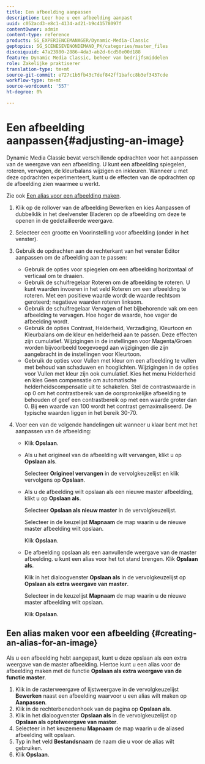 ```yaml
---
title: Een afbeelding aanpassen
description: Leer hoe u een afbeelding aanpast
uuid: c052acd3-e8c1-4134-ad21-b9c41578097f
contentOwner: admin
content-type: reference
products: SG_EXPERIENCEMANAGER/Dynamic-Media-Classic
geptopics: SG_SCENESEVENONDEMAND_PK/categories/master_files
discoiquuid: 47a23980-2886-4da3-ab2d-6cd50e00d188
feature: Dynamic Media Classic, beheer van bedrijfsmiddelen
role: Zakelijke praktiserer
translation-type: tm+mt
source-git-commit: e727c1b5fb43c7def842ff1bafcc8b3ef3437cde
workflow-type: tm+mt
source-wordcount: '557'
ht-degree: 0%

---
```



# Een afbeelding aanpassen{#adjusting-an-image}

Dynamic Media Classic bevat verschillende opdrachten voor het aanpassen van de weergave van een afbeelding. U kunt een afbeelding spiegelen, roteren, vervagen, de kleurbalans wijzigen en inkleuren. Wanneer u met deze opdrachten experimenteert, kunt u de effecten van de opdrachten op de afbeelding zien waarmee u werkt.

Zie ook [Een alias voor een afbeelding maken](adjusting-image.md#creating_an_alias_for_an_image).

1. Klik op de rollover van de afbeelding Bewerken en kies Aanpassen of dubbelklik in het deelvenster Bladeren op de afbeelding om deze te openen in de gedetailleerde weergave.
1. Selecteer een grootte en Voorinstelling voor afbeelding (onder in het venster).
1. Gebruik de opdrachten aan de rechterkant van het venster Editor aanpassen om de afbeelding aan te passen:

   * Gebruik de opties voor spiegelen om een afbeelding horizontaal of verticaal om te draaien.
   * Gebruik de schuifregelaar Roteren om de afbeelding te roteren. U kunt waarden invoeren in het veld Roteren om een afbeelding te roteren. Met een positieve waarde wordt de waarde rechtsom geroteerd; negatieve waarden roteren linksom.
   * Gebruik de schuifregelaar Vervagen of het bijbehorende vak om een afbeelding te vervagen. Hoe hoger de waarde, hoe vager de afbeelding wordt.
   * Gebruik de opties Contrast, Helderheid, Verzadiging, Kleurtoon en Kleurbalans om de kleur en helderheid aan te passen. Deze effecten zijn cumulatief. Wijzigingen in de instellingen voor Magenta/Groen worden bijvoorbeeld toegevoegd aan wijzigingen die zijn aangebracht in de instellingen voor Kleurtoon.
   * Gebruik de opties voor Vullen met kleur om een afbeelding te vullen met behoud van schaduwen en hooglichten. Wijzigingen in de opties voor Vullen met kleur zijn ook cumulatief. Kies het menu Helderheid en kies Geen compensatie om automatische helderheidscompensatie uit te schakelen. Stel de contrastwaarde in op 0 om het contrastbereik van de oorspronkelijke afbeelding te behouden of geef een contrastbereik op met een waarde groter dan 0. Bij een waarde van 100 wordt het contrast gemaximaliseerd. De typische waarden liggen in het bereik 30-70.

1. Voer een van de volgende handelingen uit wanneer u klaar bent met het aanpassen van de afbeelding:

   * Klik **Opslaan**.
   * Als u het origineel van de afbeelding wilt vervangen, klikt u op **Opslaan als**.

      Selecteer **Origineel vervangen** in de vervolgkeuzelijst en klik vervolgens op **Opslaan**.

   * Als u de afbeelding wilt opslaan als een nieuwe master afbeelding, klikt u op **Opslaan als**.

      Selecteer **Opslaan als nieuw master** in de vervolgkeuzelijst.

      Selecteer in de keuzelijst **Mapnaam** de map waarin u de nieuwe master afbeelding wilt opslaan.

      Klik **Opslaan**.

   * De afbeelding opslaan als een aanvullende weergave van de master afbeelding. u kunt een alias voor het tot stand brengen. Klik **Opslaan als**.

      Klik in het dialoogvenster **Opslaan als** in de vervolgkeuzelijst op **Opslaan als extra weergave van master**.

      Selecteer in de keuzelijst **Mapnaam** de map waarin u de nieuwe master afbeelding wilt opslaan.

      Klik **Opslaan**.

## Een alias maken voor een afbeelding {#creating-an-alias-for-an-image}

Als u een afbeelding hebt aangepast, kunt u deze opslaan als een extra weergave van de master afbeelding. Hiertoe kunt u een alias voor de afbeelding maken met de functie **Opslaan als extra weergave van de functie master**.

1. Klik in de rasterweergave of lijstweergave in de vervolgkeuzelijst **Bewerken** naast een afbeelding waarvoor u een alias wilt maken op **Aanpassen**.
1. Klik in de rechterbenedenhoek van de pagina op **Opslaan als**.
1. Klik in het dialoogvenster **Opslaan als** in de vervolgkeuzelijst op **Opslaan als optelweergave van master**.
1. Selecteer in het keuzemenu **Mapnaam** de map waarin u de aliased afbeelding wilt opslaan.
1. Typ in het veld **Bestandsnaam** de naam die u voor de alias wilt gebruiken.
1. Klik **Opslaan**.

